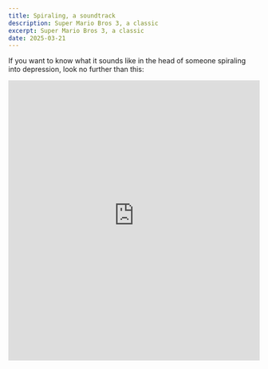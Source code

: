 ```yaml
---
title: Spiraling, a soundtrack
description: Super Mario Bros 3, a classic
excerpt: Super Mario Bros 3, a classic
date: 2025-03-21
---
```


If you want to know what it sounds like in the head of someone spiraling into depression, look no further than this:

<iframe width="100%" height="560" src="https://www.youtube-nocookie.com/embed/dqN0iyQypjM?si=M4_2w6-jcjzq6LDE&amp;start=1311" title="YouTube video player" frameborder="0" allow="accelerometer; autoplay; clipboard-write; encrypted-media; gyroscope; picture-in-picture; web-share" referrerpolicy="strict-origin-when-cross-origin" allowfullscreen></iframe>
